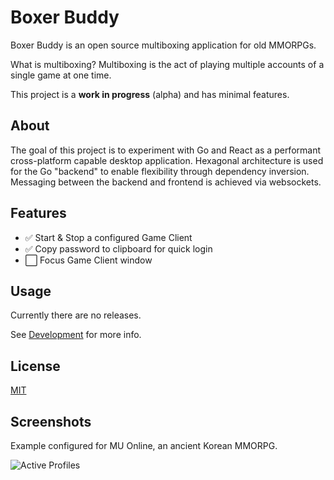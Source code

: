 # Boxer Buddy

Boxer Buddy is an open source multiboxing application for old MMORPGs.

What is multiboxing?
Multiboxing is the act of playing multiple accounts of a single game at one time.

This project is a **work in progress** (alpha) and has minimal features.

## About

The goal of this project is to experiment with Go and React as a performant
cross-platform capable desktop application. Hexagonal architecture is used for
the Go "backend" to enable flexibility through dependency inversion. Messaging
between the backend and frontend is achieved via websockets.

## Features

- :white_check_mark: Start & Stop a configured Game Client
- :white_check_mark: Copy password to clipboard for quick login
- :white_large_square: Focus Game Client window

## Usage

Currently there are no releases.

See [Development](docs/Development.md) for more info.

## License

[MIT](LICENSE.txt)

## Screenshots

Example configured for MU Online, an ancient Korean MMORPG.

![Active Profiles](https://user-images.githubusercontent.com/4581240/230480413-cc54dedd-a32c-46e3-8bc3-4e766a33a77c.png)
